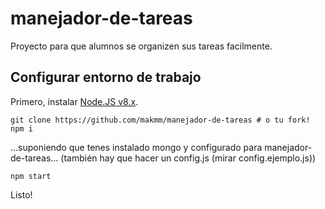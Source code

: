 # manejador-de-tareas
Proyecto para que alumnos se organizen sus tareas facilmente.

## Configurar entorno de trabajo
Primero, instalar [Node.JS v8.x](https://nodejs.org/).
```
git clone https://github.com/makmm/manejador-de-tareas # o tu fork!
npm i
```
...suponiendo que tenes instalado mongo y configurado para manejador-de-tareas...
(también hay que hacer un config.js (mirar config.ejemplo.js))
```
npm start
```
Listo!
